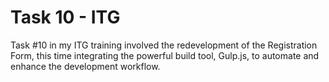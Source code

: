 # Task 10 - ITG
Task #10 in my ITG training involved the redevelopment of the Registration Form,
this time integrating the powerful build tool, Gulp.js, to automate and enhance the development workflow.

